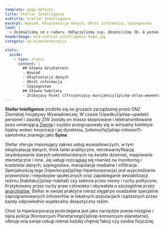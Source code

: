 ```yaml
---
template: page-default
title: Stellar Intelligence
subtitle: Stellar Intelligence
excerpt: Wywiad, Eksploatacja danych, Obrót informacją, Szpiegostwo
lead: |
  > Zniknęliśmy im z radaru. Odłączyliśmy się. Zmieniliśmy ID. A potem dostaliśmy kartkę: ‘Proszę wrócić do symulacji. Ucieczka była przewidziana w parametrach.’
headerImage: mid-stellar-intelligence-head.jpg
category: ep-hiperkorporacja

slots:
  aside:
    - type: static
      content: |
        ## Główna działalność
        - Wywiad
        - Eksploatacja danych
        - Obrót informacją
        - Szpiegostwo
        ## Główne habitaty
        - Znikający Punkt ([Trojańczycy marsjańscy]{pl/ep-atlas-wewnetrzne-asteroidy}), 
---
```

**Stellar Intelligence** zrodziło się na gruzach zarządzanej przez ONZ Ziemskiej Inicjatywy Wywiadowczej. W czasie [Upadku]{pl/ep-upadek} personel i zasoby ZIW zostały _en masse_ skopiowane i teletransmitowane poza umierającą [Ziemię](#) i szybko przegrupowały się w wirtualny kolektyw lojalny wobec korporacji i jej dyrektora, [infomorfa]{pl/ep-infomorf}-samotnika znanego jako **Syme**.

Stellar oferuje imponujący zakres usług wywiadowczych, w tym eksploatację danych, think tanki analityczne, retrokwantyfikację (wydobywanie starych sekretów/danych na światło dzienne), mapowanie memetyczne i inne. Jej usługi rozciągają się również na monitoring i kradzieże danych, szpiegostwo, manipulacje medialne i infiltracje. Specjalnością tego [hiperkorpa]{pl/ep-hiperkorporacja} jest wyprzedzanie przewrotów i niepokojów społecznych oraz zapobieganie destabilizacji reżimu [habitatu]{pl/ep-habitat} czy sektora przez memy i ruchy polityczne. Krytykowany przez ruchy praw człowieka i obywatela a szczególnie przez [anarchistów](#), Stellar w swojej praktyce nieraz sięgał po osadzanie specjalnie zaprogramowanych infomorfów w lokalnych populacjach rządzonych przez każdy odpowiednio wypłacalny despotyczny reżim.

Choć ta hiperkorporacja postrzegana jest jako narzędzie prania mózgów i tajna policja [Konsorcjum Planetarnego]{pl/ep-konsorcjum-planetarne}, oferuje ona swoje usługi niemal każdej chętnej fakcji czy osobie fizycznej.

